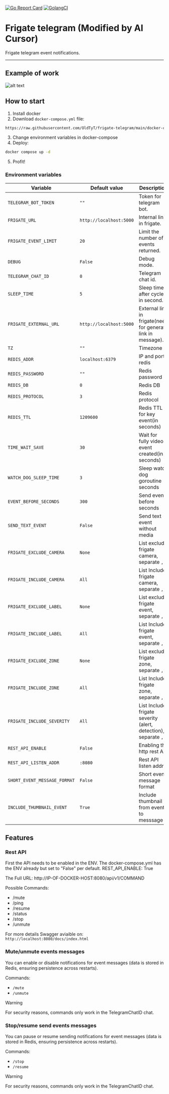 <!-- Created by AI Cursor -->
[![Go Report Card](https://goreportcard.com/badge/github.com/OldTyT/frigate-telegram)](https://goreportcard.com/report/OldTyT/frigate-telegram)
[![GolangCI](https://golangci.com/badges/github.com/OldTyT/frigate-telegram.svg)](https://golangci.com/r/github.com/OldTyT/frigate-telegram)

# Frigate telegram (Modified by AI Cursor)

Frigate telegram event notifications. 

---

## Example of work

![alt text](https://raw.githubusercontent.com/OldTyT/frigate-telegram/main/resources/img/telegram_msg.png)

## How to start

1. Install docker
2. Download `docker-compose.yml` file:
```bash
https://raw.githubusercontent.com/OldTyT/frigate-telegram/main/docker-compose.yml
```
3. Change environment variables in docker-compose
4. Deploy:
```bash
docker compose up -d
```
5. Profit!

### Environment variables

| Variable | Default value | Description |
| ----------- | ----------- | ----------- |
| `TELEGRAM_BOT_TOKEN` | `""`| Token for telegram bot. |
| `FRIGATE_URL` | `http://localhost:5000` | Internal link in frigate. |
| `FRIGATE_EVENT_LIMIT` | `20`| 	Limit the number of events returned. |
| `DEBUG` | `False` | Debug mode. |
| `TELEGRAM_CHAT_ID` | `0` | Telegram chat id. |
| `SLEEP_TIME`| `5` | Sleep time after cycle, in second. |
| `FRIGATE_EXTERNAL_URL` | `http://localhost:5000` | External link in frigate(need for generate link in message). |
| `TZ` | `""` | Timezone |
| `REDIS_ADDR` | `localhost:6379` | IP and port redis |
| `REDIS_PASSWORD` | `""` | Redis password |
| `REDIS_DB` | `0` | Redis DB |
| `REDIS_PROTOCOL` | `3` | Redis protocol |
| `REDIS_TTL` | `1209600` | Redis TTL for key event(in seconds) |
| `TIME_WAIT_SAVE` | `30` | Wait for fully video event created(in seconds) |
| `WATCH_DOG_SLEEP_TIME` | `3` | Sleep watch dog goroutine seconds |
| `EVENT_BEFORE_SECONDS` | `300` | Send event before seconds |
| `SEND_TEXT_EVENT` | `False` | Send text event without media |
| `FRIGATE_EXCLUDE_CAMERA` | `None` | List exclude frigate camera, separate `,` |
| `FRIGATE_INCLUDE_CAMERA` | `All` | List Include frigate camera, separate `,` |
| `FRIGATE_EXCLUDE_LABEL` | `None` | List exclude frigate event, separate `,` |
| `FRIGATE_INCLUDE_LABEL` | `All` | List Include frigate event, separate `,` |
| `FRIGATE_EXCLUDE_ZONE` | `None` | List exclude frigate zone, separate `,` |
| `FRIGATE_INCLUDE_ZONE` | `All` | List Include frigate zone, separate `,` |
| `FRIGATE_INCLUDE_SEVERITY` | `All` | List Include frigate severity (alert, detection), separate `,` |
| `REST_API_ENABLE` | `False` | Enabling the http rest API |
| `REST_API_LISTEN_ADDR` | `:8080` | Rest API listen addr |
| `SHORT_EVENT_MESSAGE_FORMAT` | `False` | Short event message format |
| `INCLUDE_THUMBNAIL_EVENT` | `True` | Include thumbnail from event to messsage |


## Features

### Rest API

First the API needs to be enabled in the ENV. The docker-compose.yml has the ENV already but set to "False" per default.
REST_API_ENABLE: True

The Full URL: http://IP-OF-DOCKER-HOST:8080/api/v1/COMMAND

Possible Commands:
- /mute
- /ping
- /resume
- /status
- /stop
- /unmute

For more details Swagger aviaible on: `http://localhost:8080/docs/index.html`

### Mute/unmute events messages

You can enable or disable notifications for event messages (data is stored in Redis, ensuring persistence across restarts).

Commands:
* `/mute`
* `/unmute`

> [!WARNING]
> For security reasons, commands only work in the TelegramChatID chat.

### Stop/resume send events messages

You can pause or resume sending notifications for event messages (data is stored in Redis, ensuring persistence across restarts).

Commands:
* `/stop`
* `/resume`

> [!WARNING]
> For security reasons, commands only work in the TelegramChatID chat.
